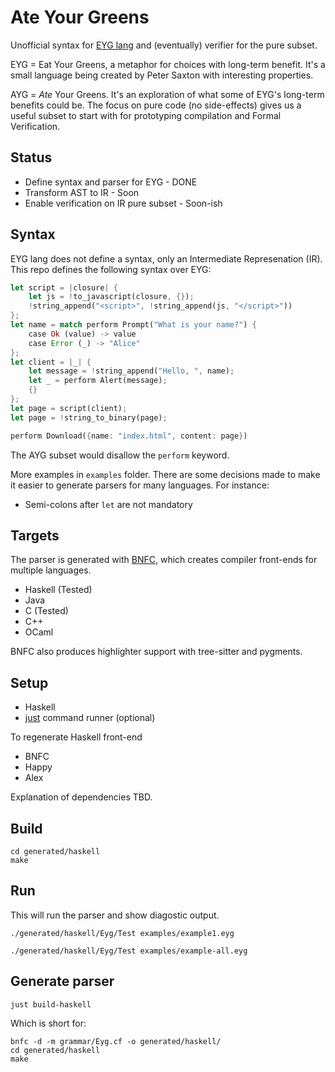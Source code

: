 # Ate Your Greens

Unofficial syntax for [EYG lang](https://github.com/CrowdHailer/eyg-lang) and (eventually) verifier for the pure subset.

EYG = Eat Your Greens, a metaphor for choices with long-term benefit. It's a small language being created by Peter Saxton with interesting properties.

AYG = *Ate* Your Greens. It's an exploration of what some of EYG's long-term benefits could be. The focus on pure code (no side-effects) gives us a useful subset to start with for prototyping compilation and Formal Verification.

## Status

* Define syntax and parser for EYG - DONE
* Transform AST to IR - Soon
* Enable verification on IR pure subset - Soon-ish

## Syntax

EYG lang does not define a syntax, only an Intermediate Represenation (IR). This repo defines the following syntax over EYG: 

```rust
let script = |closure| {
    let js = !to_javascript(closure, {});
    !string_append("<script>", !string_append(js, "</script>"))
};
let name = match perform Prompt("What is your name?") {
    case Ok (value) -> value
    case Error (_) -> "Alice"
};
let client = |_| {
    let message = !string_append("Hello, ", name);
    let _ = perform Alert(message);
    {}
};
let page = script(client);
let page = !string_to_binary(page);

perform Download({name: "index.html", content: page})
```

The AYG subset would disallow the `perform` keyword.

More examples in `examples` folder. There are some decisions made to make it easier to generate parsers for many languages. For instance:

* Semi-colons after `let` are not mandatory

## Targets

The parser is generated with [BNFC](https://github.com/BNFC/bnfc), which creates compiler front-ends for multiple languages.

* Haskell (Tested)
* Java
* C (Tested)
* C++
* OCaml

BNFC also produces highlighter support with tree-sitter and pygments.

## Setup

* Haskell
* [just](https://just.systems/) command runner (optional)

To regenerate Haskell front-end

* BNFC
* Happy
* Alex

Explanation of dependencies TBD.

## Build

```
cd generated/haskell
make
```

## Run

This will run the parser and show diagostic output.

```
./generated/haskell/Eyg/Test examples/example1.eyg 

./generated/haskell/Eyg/Test examples/example-all.eyg
```

## Generate parser

```
just build-haskell
```

Which is short for:

```
bnfc -d -m grammar/Eyg.cf -o generated/haskell/
cd generated/haskell
make
```
